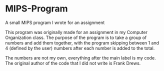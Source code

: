 # MIPS-Program
A small MIPS program I wrote for an assignment

This program was originally made for an assignment in my Computer Organization class. The purpose of the program is to take a group of numbers and add them together, with the program skipping between 1 and 4 (defined by the user) numbers after each number is added to the total.

The numbers are not my own, everything after the main label is my code. The original author of the code that I did not write is Frank Drews.
